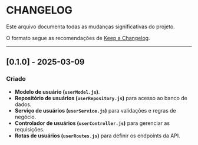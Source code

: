 # CHANGELOG

Este arquivo documenta todas as mudanças significativas do projeto.

O formato segue as recomendações de [Keep a Changelog](https://keepachangelog.com/).

---

## [0.1.0] - 2025-03-09

### Criado
- **Modelo de usuário (`userModel.js`)**.
- **Repositório de usuários (`userRepository.js`)** para acesso ao banco de dados.
- **Serviço de usuários (`userService.js`)** para validações e regras de negócio.
- **Controlador de usuários (`userController.js`)** para gerenciar as requisições.
- **Rotas de usuários (`userRoutes.js`)** para definir os endpoints da API.